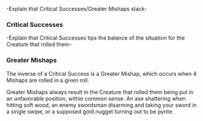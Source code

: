 -Explain that Critical Successes/Greater Mishaps stack-

### Critical Successes
-Explain that Critical Successes tips the balance of the situation for the Creature that rolled them-

### Greater Mishaps
The inverse of a Critical Success is a Greater Mishap, which occurs when 4 Mishaps are rolled in a given roll.

Greater Mishaps always result in the Creature that rolled them being put in an unfavorable position, within common sense. An axe shattering when hitting soft wood, an enemy swordsman disarming and taking your sword in a single swipe, or a supposed gold nugget turning out to be pyrite.